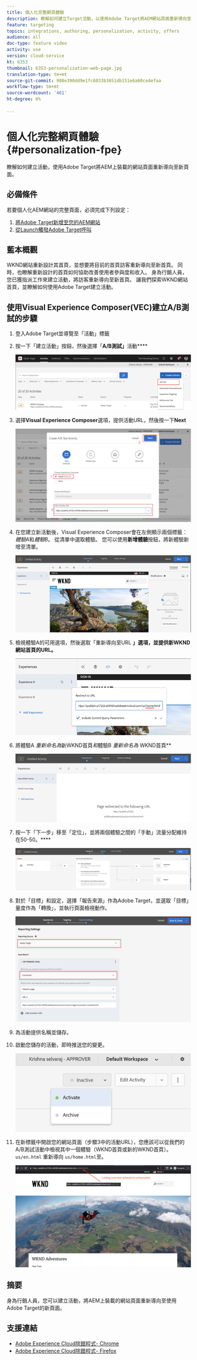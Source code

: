 ```yaml
---
title: 個人化完整網頁體驗
description: 瞭解如何建立Target活動，以使用Adobe Target將AEM網站頁面重新導向至新頁面。
feature: targeting
topics: integrations, authoring, personalization, activity, offers
audience: all
doc-type: feature video
activity: use
version: cloud-service
kt: 6353
thumbnail: 6353-personalization-web-page.jpg
translation-type: tm+mt
source-git-commit: 988e390dd9e1fc6033b3651db151e6a60ce4efaa
workflow-type: tm+mt
source-wordcount: '461'
ht-degree: 0%

---
```



# 個人化完整網頁體驗{#personalization-fpe}

瞭解如何建立活動，使用Adobe Target將AEM上裝載的網站頁面重新導向至新頁面。

## 必備條件

若要個人化AEM網站的完整頁面，必須完成下列設定：

1. [將Adobe Target新增至您的AEM網站](./add-target-launch-extension.md)
1. [從Launch觸發Adobe Target呼叫](./load-and-fire-target.md)

## 藍本概觀

WKND網站重新設計其首頁，並想要將目前的首頁訪客重新導向至新首頁。 同時，也瞭解重新設計的首頁如何協助改善使用者參與度和收入。 身為行銷人員，您已獲指派工作來建立活動，將訪客重新導向至新首頁。 讓我們探索WKND網站首頁，並瞭解如何使用Adobe Target建立活動。

## 使用Visual Experience Composer(VEC)建立A/B測試的步驟

1. 登入Adobe Target並導覽至「活動」標籤
1. 按一下「建立活動」按鈕，然後選擇「**A/B測試」**&#x200B;活動&#x200B;****

   ![A/B活動](assets/ab-target-activity.png)

1. 選擇&#x200B;**Visual Experience Composer**&#x200B;選項，提供活動URL，然後按一下&#x200B;**Next**

   ![活動URL](assets/ab-test-url.png)

1. 在您建立新活動後，Visual Experience Composer會在左側顯示兩個標籤：*體驗A*&#x200B;和&#x200B;*體驗B*。 從清單中選取體驗。 您可以使用&#x200B;**新增體驗**&#x200B;按鈕，將新體驗新增至清單。

   ![體驗選項](assets/experience-options.png)

1. 檢視體驗A的可用選項，然後選取「重新導向至URL **」選項，並提供新WKND網站首頁的URL。**

   ![重新導向URL](assets/redirect-url.png)

1. 將體驗A *重新命名為*&#x200B;新WKND首頁&#x200B;*和*&#x200B;體驗B *重新命名為* WKND首頁&#x200B;**

   ![冒險](assets/new-experiences.png)

1. 按一下「下一步」移至「定位」，並將兩個體驗之間的「手動」流量分配維持在50-50。****

   ![定位](assets/targeting.png)

1. 對於「目標」和設定，選擇「報告來源」作為Adobe Target，並選取「目標」量度作為「轉換」，並執行頁面檢視動作。

   ![目標](assets/goals.png)

1. 為活動提供名稱並儲存。
1. 啟動您儲存的活動，即時推送您的變更。

   ![目標](assets/activate.png)

1. 在新標籤中開啟您的網站頁面（步驟3中的活動URL），您應該可以從我們的A/B測試活動中檢視其中一個體驗（WKND首頁或新的WKND首頁）。 `us/en.html` 重新導向 `us/home.html`至。

   ![目標](assets/redirect-test.png)

## 摘要

身為行銷人員，您可以建立活動，將AEM上裝載的網站頁面重新導向至使用Adobe Target的新頁面。

## 支援連結

* [Adobe Experience Cloud除錯程式- Chrome](https://chrome.google.com/webstore/detail/adobe-experience-cloud-de/ocdmogmohccmeicdhlhhgepeaijenapj)
* [Adobe Experience Cloud除錯程式- Firefox](https://addons.mozilla.org/en-US/firefox/addon/adobe-experience-platform-dbg/)

